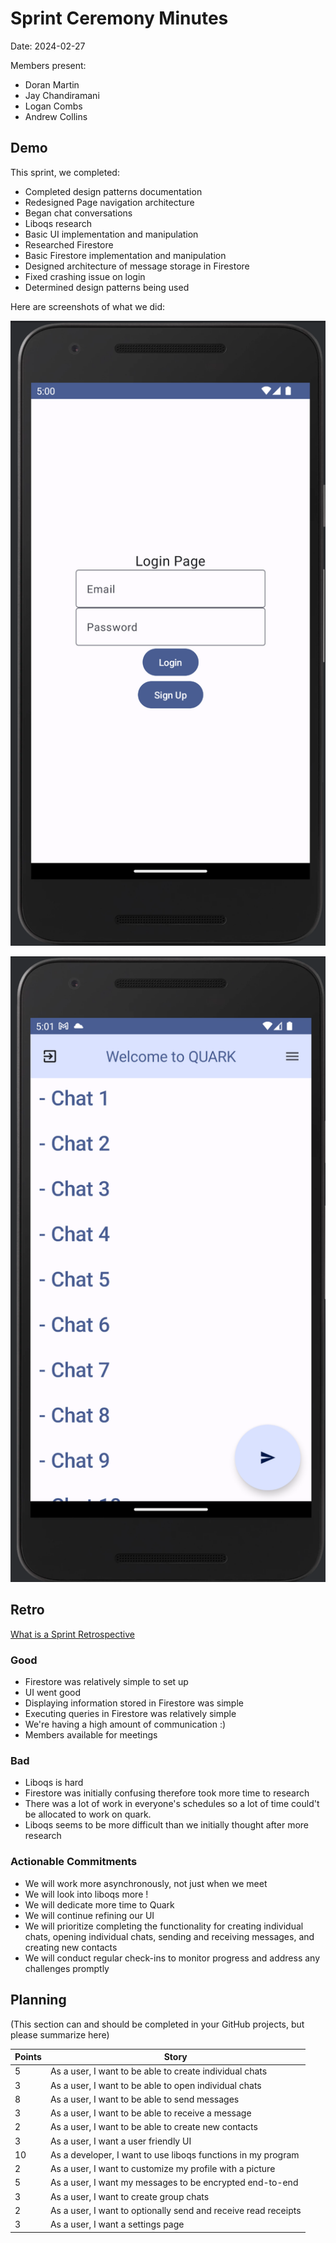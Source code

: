 # Sprint Ceremony Minutes
  
Date: 2024-02-27

Members present:

* Doran Martin
* Jay Chandiramani
* Logan Combs
* Andrew Collins

## Demo

This sprint, we completed:

* Completed design patterns documentation
* Redesigned Page navigation architecture
* Began chat conversations
* Liboqs research
* Basic UI implementation and manipulation
* Researched Firestore
* Basic Firestore implementation and manipulation
* Designed architecture of message storage in Firestore
* Fixed crashing issue on login
* Determined design patterns being used

Here are screenshots of what we did:

![Login Page](/doc/images/screenie1.png?raw=true)

![Home page](/doc/images/screenie2.png?raw=true)

## Retro

[What is a Sprint Retrospective](https://www.scrum.org/resources/what-is-a-sprint-retrospective)

### Good

* Firestore was relatively simple to set up
* UI went good
* Displaying information stored in Firestore was simple
* Executing queries in Firestore was relatively simple
* We're having a high amount of communication :)
* Members available for meetings

### Bad

* Liboqs is hard
* Firestore was initially confusing therefore took more time to research
* There was a lot of work in everyone's schedules so a lot of time could't be allocated to work on quark.
* Liboqs seems to be more difficult than we initially thought after more research

### Actionable Commitments

* We will work more asynchronously, not just when we meet
* We will look into liboqs more !
* We will dedicate more time to Quark
* We will continue refining our UI 
* We will prioritize completing the functionality for creating individual chats, opening individual chats, sending and receiving messages, and creating new contacts 
* We will conduct regular check-ins to monitor progress and address any challenges promptly

## Planning

(This section can and should be completed in your GitHub projects, but please summarize here)

| Points | Story                                                          |
|--------|----------------------------------------------------------------|
| 5      | As a user, I want to be able to create individual chats        |
| 3      | As a user, I want to be able to open individual chats          |
| 8      | As a user, I want to be able to send messages                  |
| 3      | As a user, I want to be able to receive a message              |
| 2      | As a user, I want to be able to create new contacts            |
| 3      | As a user, I want a user friendly UI                           |
| 10     | As a developer, I want to use liboqs functions in my program   |
| 2      | As a user, I want to customize my profile with a picture       |
| 5      | As a user, I want my messages to be encrypted end-to-end       |
| 3      | As a user, I want to create group chats                        |
| 2      | As a user, I want to optionally send and receive read receipts |
| 3      | As a user, I want a settings page                              |